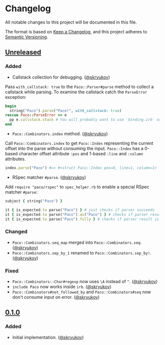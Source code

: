 # Changelog

All notable changes to this project will be documented in this file.

The format is based on [Keep a Changelog],
and this project adheres to [Semantic Versioning].

## [Unreleased]

### Added

- Callstack collection for debugging. ([@skryukov])

Pass `with_callstack: true` to the `Paco::Parser#parse` method to collect a callstack while parsing. To examine the callstack catch the `ParseError` exception:

```ruby
begin
  string("Paco").parse("Paco!", with_callstack: true)
rescue Paco::ParseError => e
  pp e.callstack.stack # You will probably want to use `binding.irb` or `binding.pry`
end
```

- `Paco::Combinators.index` method. ([@skryukov])

Call `Paco::Combinators.index` to get `Paco::Index` representing the current offset into the parse without consuming the input.
`Paco::Index` has a 0-based character offset attribute `:pos` and 1-based `:line` and `:column` attributes.

```ruby
index.parse("Paco") #=> #<struct Paco::Index pos=0, line=1, column=1> 
```

- RSpec matcher `#parse`. ([@skryukov])

Add `require "paco/rspec"` to `spec_helper.rb` to enable a special RSpec matcher `#parse`:

```ruby
subject { string("Paco") }

it { is_expected.to parse("Paco") } # just checks if parser succeeds
it { is_expected.to parse("Paco").as("Paco") } # checks if parser result is eq to value passed to `#as`
it { is_expected.to parse("Paco").fully } # checks if parser result is the same as value passed to `#parse`
```


### Changed

- `Paco::Combinators.seq_map` merged into `Paco::Combinators.seq`. ([@skryukov])
- `Paco::Combinators.sep_by_1` renamed to `Paco::Combinators.sep_by!`. ([@skryukov])

### Fixed

- `Paco::Combinators::Char#regexp` now uses `\A` instead of `^`. ([@skryukov])
- `include Paco` now works inside `irb`. ([@skryukov])
- `Paco::Combinators#not_followed_by` and `Paco::Combinators#seq` now don't consume input on error. ([@skryukov])

## [0.1.0]

### Added

- Initial implementation. ([@skryukov])

[@skryukov]: https://github.com/skryukov

[Unreleased]: https://github.com/skryukov/paco/compare/v0.1.0...HEAD
[0.1.0]: https://github.com/skryukov/paco/commits/v0.1.0

[Keep a Changelog]: https://keepachangelog.com/en/1.0.0/
[Semantic Versioning]: https://semver.org/spec/v2.0.0.html
